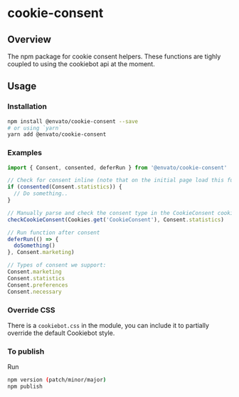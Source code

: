 # cookie-consent

## Overview

The npm package for cookie consent helpers. These functions are tighly coupled to using the cookiebot api at the moment.

## Usage

### Installation

```sh
npm install @envato/cookie-consent --save
# or using `yarn`
yarn add @envato/cookie-consent
```

### Examples

```js
import { Consent, consented, deferRun } from '@envato/cookie-consent'

// Check for consent inline (note that on the initial page load this function may return false)
if (consented(Consent.statistics)) {
  // Do something..
}

// Manually parse and check the consent type in the CookieConsent cookie
checkCookieConsent(Cookies.get('CookieConsent'), Consent.statistics)

// Run function after consent
deferRun(() => {
  doSomething()
}, Consent.marketing)

// Types of consent we support:
Consent.marketing
Consent.statistics
Consent.preferences
Consent.necessary
```

### Override CSS

There is a `cookiebot.css` in the module, you can include it to partially override the default Cookiebot style.

### To publish

Run

```sh
npm version (patch/minor/major)
npm publish
```
